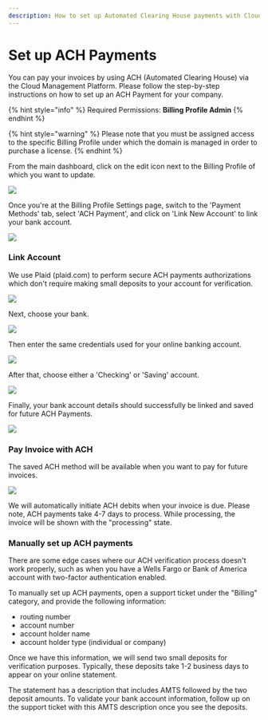 ```yaml
---
description: How to set up Automated Clearing House payments with Cloud Management Platform
---
```


# Set up ACH Payments

You can pay your invoices by using ACH \(Automated Clearing House\) via the Cloud Management Platform. Please follow the step-by-step instructions on how to set up an ACH Payment for your company.

{% hint style="info" %}
Required Permissions: **Billing Profile Admin**
{% endhint %}

{% hint style="warning" %}
Please note that you must be assigned access to the specific Billing Profile under which the domain is managed in order to purchase a license.
{% endhint %}

From the main dashboard, click on the edit icon next to the Billing Profile of which you want to update.

![](../.gitbook/assets/update-billing-profile-2-%20%281%29.png)

Once you're at the Billing Profile Settings page, switch to the 'Payment Methods' tab, select 'ACH Payment', and click on 'Link New Account' to link your bank account.

![](../.gitbook/assets/ach1.png)

### **Link Account**

We use Plaid \(plaid.com\) to perform secure ACH payments authorizations which don't require making small deposits to your account for verification. 

![](../.gitbook/assets/ach2.png)

Next, choose your bank.

![](../.gitbook/assets/ach3.png)

Then enter the same credentials used for your online banking account.

![](../.gitbook/assets/ach4.png)

After that, choose either a 'Checking' or 'Saving' account.

![](../.gitbook/assets/ach6.png)

Finally, your bank account details should successfully be linked and saved for future ACH Payments.

![](../.gitbook/assets/ach7.png)

### **Pay Invoice with ACH**

The saved ACH method will be available when you want to pay for future invoices.

![](../.gitbook/assets/ach8.png)

We will automatically initiate ACH debits when your invoice is due. Please note, ACH payments take 4-7 days to process. While processing, the invoice will be shown with the "processing" state.

### **Manually set up ACH payments**

There are some edge cases where our ACH verification process doesn't work properly, such as when you have a Wells Fargo or Bank of America account with two-factor authentication enabled.

To manually set up ACH payments, open a support ticket under the "Billing" category, and provide the following information:

* routing number
* account number
* account holder name
* account holder type \(individual or company\)

Once we have this information, we will send two small deposits for verification purposes. Typically, these deposits take 1-2 business days to appear on your online statement.

The statement has a description that includes AMTS followed by the two deposit amounts. To validate your bank account information, follow up on the support ticket with this AMTS description once you see the deposits.

